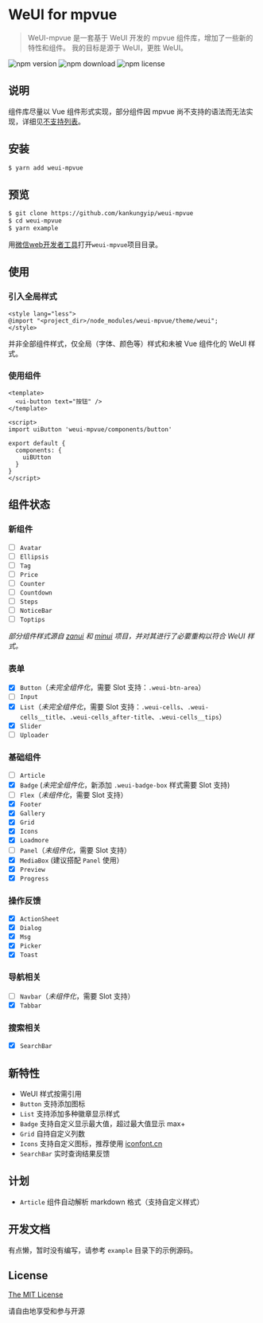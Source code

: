 # WeUI for mpvue

> WeUI-mpvue 是一套基于 WeUI 开发的 mpvue 组件库，增加了一些新的特性和组件。
> 我的目标是源于 WeUI，更胜 WeUI。

![npm version](https://img.shields.io/npm/v/weui-mpvue.svg?style=flat) ![npm download](https://img.shields.io/npm/dt/weui-mpvue.svg?style=flat) ![npm license](https://img.shields.io/npm/l/weui-mpvue.svg?style=flat)

## 说明

组件库尽量以 Vue 组件形式实现，部分组件因 mpvue 尚不支持的语法而无法实现，详细见[不支持列表](http://mpvue.com/mpvue/#_14)。

## 安装

```bash
$ yarn add weui-mpvue
```

## 预览

```bash
$ git clone https://github.com/kankungyip/weui-mpvue
$ cd weui-mpvue
$ yarn example
```

用[微信web开发者工具](https://mp.weixin.qq.com/debug/wxadoc/dev/devtools/download.html)打开`weui-mpvue`项目目录。

## 使用
### 引入全局样式

```vue
<style lang="less">
@import "<project_dir>/node_modules/weui-mpvue/theme/weui";
</style>
```
并非全部组件样式，仅全局（字体、颜色等）样式和未被 Vue 组件化的 WeUI 样式。

### 使用组件

```vue
<template>
  <ui-button text="按钮" />
</template>

<script>
import uiButton 'weui-mpvue/components/button'

export default {
  components: {
    uiBUtton
  }
}
</script>
```

## 组件状态
### 新组件

- [ ] `Avatar`
- [ ] `Ellipsis`
- [ ] `Tag`
- [ ] `Price`
- [ ] `Counter`
- [ ] `Countdown`
- [ ] `Steps`
- [ ] `NoticeBar`
- [ ] `Toptips`

_*部分组件样式源自 [zanui](https://github.com/youzan/zanui-weapp) 和 [minui](https://github.com/meili/minui) 项目，并对其进行了必要重构以符合 WeUI 样式。*_

### 表单

- [x] `Button`（_未完全组件化_，需要 Slot 支持：`.weui-btn-area`）
- [ ] `Input`
- [x] `List`（_未完全组件化_，需要 Slot 支持：`.weui-cells`、`.weui-cells__title`、`.weui-cells_after-title`、`.weui-cells__tips`）
- [x] `Slider`
- [ ] `Uploader`

### 基础组件

- [ ] `Article`
- [x] `Badge` (_未完全组件化_，新添加 `.weui-badge-box` 样式需要 Slot 支持)
- [ ] `Flex`（_未组件化_，需要 Slot 支持）
- [x] `Footer`
- [x] `Gallery`
- [x] `Grid`
- [x] `Icons`
- [x] `Loadmore`
- [ ] `Panel`（_未组件化_，需要 Slot 支持）
- [x] `MediaBox` (建议搭配 `Panel` 使用）
- [x] `Preview`
- [x] `Progress`

### 操作反馈

- [x] `ActionSheet`
- [x] `Dialog`
- [x] `Msg`
- [x] `Picker`
- [x] `Toast`

### 导航相关

- [ ] `Navbar`（_未组件化_，需要 Slot 支持）
- [x] `Tabbar`

### 搜索相关

- [x] `SearchBar`

## 新特性

- WeUI 样式按需引用
- `Button` 支持添加图标
- `List` 支持添加多种徽章显示样式
- `Badge` 支持自定义显示最大值，超过最大值显示 max+
- `Grid` 自持自定义列数
- `Icons` 支持自定义图标，推荐使用 [iconfont.cn](http://iconfont.cn)
- `SearchBar` 实时查询结果反馈

## 计划

- `Article` 组件自动解析 markdown 格式（支持自定义样式）

## 开发文档

有点懒，暂时没有编写，请参考 `example` 目录下的示例源码。

## License

[The MIT License](http://opensource.org/licenses/MIT)

请自由地享受和参与开源
